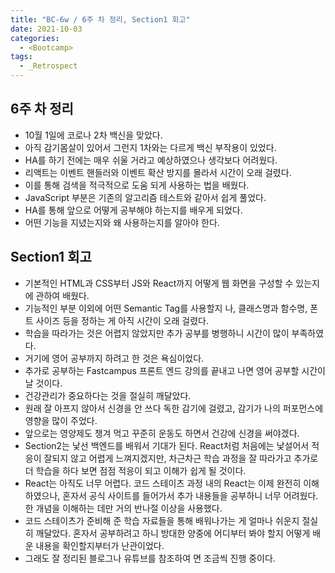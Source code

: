 ```yaml
---
title: "BC-6w / 6주 차 정리, Section1 회고"
date: 2021-10-03
categories:
  - <Bootcamp>
tags:
  - _Retrospect
---
```


## 6주 차 정리

- 10월 1일에 코로나 2차 백신을 맞았다.
- 아직 감기몸살이 있어서 그런지 1차와는 다르게 백신 부작용이 있었다.
- HA를 하기 전에는 매우 쉬울 거라고 예상하였으나 생각보다 어려웠다.
- 리액트는 이벤트 핸들러와 이벤트 확산 방지를 몰라서 시간이 오래 걸렸다.
- 이를 통해 검색을 적극적으로 도움 되게 사용하는 법을 배웠다.
- JavaScript 부분은 기존의 알고리즘 테스트와 같아서 쉽게 풀었다.
- HA를 통해 앞으로 어떻게 공부해야 하는지를 배우게 되었다.
- 어떤 기능을 지녔는지와 왜 사용하는지를 알아야 한다.

## Section1 회고

- 기본적인 HTML과 CSS부터 JS와 React까지 어떻게 웹 화면을 구성할 수 있는지에 관하여 배웠다.
- 기능적인 부분 이외에 어떤 Semantic Tag를 사용할지 나, 클래스명과 함수명, 폰트 사이즈 등을 정하는 게 아직 시간이 오래 걸렸다.
- 학습을 따라가는 것은 어렵지 않았지만 추가 공부를 병행하니 시간이 많이 부족하였다.
- 거기에 영어 공부까지 하려고 한 것은 욕심이었다.
- 추가로 공부하는 Fastcampus 프론트 엔드 강의를 끝내고 나면 영어 공부할 시간이 날 것이다.
- 건강관리가 중요하다는 것을 절실히 깨달았다.
- 원래 잘 아프지 않아서 신경을 안 쓰다 독한 감기에 걸렸고, 감기가 나의 퍼포먼스에 영향을 많이 주었다.
- 앞으로는 영양제도 챙겨 먹고 꾸준히 운동도 하면서 건강에 신경을 써야겠다.
- Section2는 낯선 백엔드를 배워서 기대가 된다. React처럼 처음에는 낯설어서 적응이 잘되지 않고 어렵게 느껴지겠지만, 차근차근 학습 과정을 잘 따라가고 추가로 더 학습을 하다 보면 점점 적응이 되고 이해가 쉽게 될 것이다.
- React는 아직도 너무 어렵다. 코드 스테이츠 과정 내의 React는 이제 완전히 이해하였으나, 혼자서 공식 사이트를 들어가서 추가 내용들을 공부하니 너무 어려웠다. 한 개념을 이해하는 데만 거의 반나절 이상을 사용했다.
- 코드 스테이츠가 준비해 준 학습 자료들을 통해 배워나가는 게 얼마나 쉬운지 절실히 깨달았다. 혼자서 공부하려고 하니 방대한 양중에 어디부터 봐야 할지 어떻게 배운 내용을 확인할지부터가 난관이었다.
- 그래도 잘 정리된 블로그나 유튜브를 참조하여 면 조금씩 진행 중이다.
